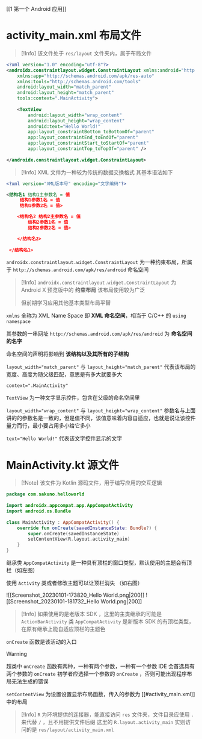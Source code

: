 [[1 第一个 Android 应用]]

# activity_main.xml 布局文件

> [!Info] 该文件处于 `res/layout` 文件夹内，属于布局文件

``` xml
<?xml version="1.0" encoding="utf-8"?>  
<androidx.constraintlayout.widget.ConstraintLayout xmlns:android="http://schemas.android.com/apk/res/android"  
    xmlns:app="http://schemas.android.com/apk/res-auto"  
    xmlns:tools="http://schemas.android.com/tools"  
    android:layout_width="match_parent"  
    android:layout_height="match_parent"  
    tools:context=".MainActivity">  
  
    <TextView  
        android:layout_width="wrap_content"  
        android:layout_height="wrap_content"  
        android:text="Hello World!"  
        app:layout_constraintBottom_toBottomOf="parent"  
        app:layout_constraintEnd_toEndOf="parent"  
        app:layout_constraintStart_toStartOf="parent"  
        app:layout_constraintTop_toTopOf="parent" />  
  
</androidx.constraintlayout.widget.ConstraintLayout>
```

> [!Info]
> XML 文件为一种较为传统的数据交换格式
> 其基本语法如下

``` xml
<?xml version="XML版本号" encoding="文字编码"?>

<结构名1 结构1主参数名 = 值
	 结构1参数1名 = 值
	 结构1参数2名 = 值>

	<结构名2 结构2主参数名 = 值
	    结构2参数1名 = 值
	    结构2参数2名 = 值>

	</结构名2>
	
 </结构名1>
```


`androidx.constraintlayout.widget.ConstraintLayout` 为一种约束布局，所属于 `http://schemas.android.com/apk/res/android` 命名空间

> [!Info] `androidx.constraintlayout.widget.ConstraintLayout` 为 Android X 预览版中的 **约束布局**
> 该布局使用较为广泛
> 
> 但前期学习应用其他基本类型布局平替

`xmlns` 全称为 XML Name Space 即 **XML 命名空间**，相当于 C/C++ 的 `using namespace`

其参数的一串网址 `http://schemas.android.com/apk/res/android` 为 **命名空间的名字**

命名空间的声明将影响到 **该结构以及其所有的子结构**

`layout_width="match_parent"` 与 `layout_height="match_parent"` 代表该布局的宽度、高度为随父级匹配，意思是有多大就要多大

`context=".MainActivity"` 


`TextView` 为一种文字显示控件，包含在父级的命名空间里

`layout_width="wrap_content"`  与 `layout_height="wrap_content"`  参数名与上面讲的的参数名是一致的，但是值不同，该值意味着内容自适应，也就是说让该控件量力而行，最小要占用多小给它多小

`text="Hello World!"` 代表该文字控件显示的文字

# MainActivity.kt 源文件

> [!Note] 该文件为 Kotlin 源码文件，用于编写应用的交互逻辑

``` kotlin
package com.sakuno.helloworld  
  
import androidx.appcompat.app.AppCompatActivity  
import android.os.Bundle  
  
class MainActivity : AppCompatActivity() {  
    override fun onCreate(savedInstanceState: Bundle?) {  
        super.onCreate(savedInstanceState)  
        setContentView(R.layout.activity_main)  
    }  
}
```

继承类 `AppCompatActivity` 是一种具有顶栏的窗口类型，默认使用的主题会有顶栏（如左图）

使用 `Activity` 类或者修改主题可以让顶栏消失 （如右图）

![[Screenshot_20230101-173820_Hello World.png|200]] ![[Screenshot_20230101-181732_Hello World.png|200]] 

> [!Info] 
> 如果使用的是老版本 SDK ，这里的主类继承的可能是 `ActionBarActivity` 类
> `AppCompatActivity` 是新版本 SDK 的有顶栏类型，在原有继承上能自适应顶栏的主题色

`onCreate` 函数是该活动的入口

> [!Warning]
> 超类中 `onCreate` 函数有两种，一种有两个参数，一种有一个参数
> IDE 会首选具有两个参数的 `onCreate`
> 初学者应选择一个参数的 `onCreate` ，否则可能出现程序布局无法生成的错误

`setContentView` 为设置设置显示布局函数，传入的参数为 [[#activity_main.xml]] 中的布局

> [!Info]
> `R` 为环境提供的连接器，能直接访问 `res` 文件夹，文件目录应使用 `.` 来代替 `/` ，且不用提供文件后缀
> 这里的 `R.layout.activity_main` 实则访问的是 `res/layout/activity_main.xml`

